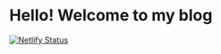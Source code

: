 # Hello! Welcome to my blog

[![Netlify Status](https://api.netlify.com/api/v1/badges/30b1e1c3-da0f-40da-b245-e3f51b148712/deploy-status)](https://app.netlify.com/sites/frees-ling/deploys)
